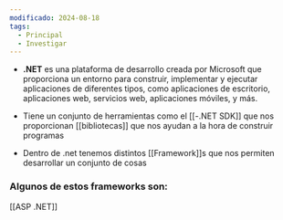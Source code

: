 ```yaml
---
modificado: 2024-08-18
tags:
  - Principal
  - Investigar
---
```

+ **.NET** es una plataforma de desarrollo creada por Microsoft que proporciona un entorno para construir, implementar y ejecutar aplicaciones de diferentes tipos, como aplicaciones de escritorio, aplicaciones web, servicios web, aplicaciones móviles, y más.

+ Tiene un conjunto de herramientas como el [[-.NET SDK]] que nos proporcionan [[bibliotecas]] que nos ayudan a la hora de construir programas

+ Dentro de .net tenemos distintos [[Framework]]s que nos permiten desarrollar un conjunto de cosas

### Algunos de estos frameworks son:

[[ASP .NET]]

